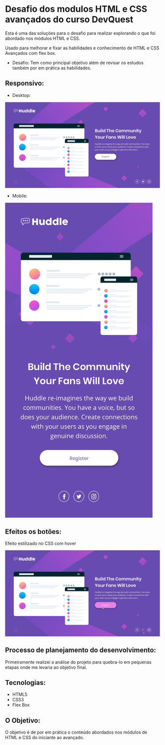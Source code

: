 # Desafio dos modulos HTML e CSS avançados do curso DevQuest

Esta é uma das soluções para o desafio para realizar explorando o que foi abordado nos módulos HTML e CSS. 

Usado para melhorar e fixar as habilidades e conhecimento de HTML e CSS Avançados com flex box.

 - Desafio:
Tem como principal objetivo além de revisar os estudos também por em prática as habilidades.

## Responsivo:
* Desktop:

![](./src/design/desktop.jpg)




* Mobile:

![](./src/design/mobile.jpg)


## Efeitos os botões:

Efeito estilizado no CSS com hover

![](./src/design/efeitos.jpg)

## Processo de planejamento do desenvolvimento:
Primeiramente realizei a análise do projeto para quebra-lo em pequenas etapas onde me levaria ao objetivo final.



## Tecnologias:

 * HTML5
 * CSS3
 * Flex Box

## O Objetivo:
O objetivo é de por em prática o conteúdo abordados nos módulos de HTML e CSS do iniciante ao avançado.